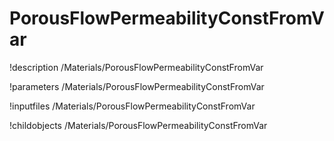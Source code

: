 <!-- MOOSE Documentation Stub: Remove this when content is added. -->

# PorousFlowPermeabilityConstFromVar
!description /Materials/PorousFlowPermeabilityConstFromVar

!parameters /Materials/PorousFlowPermeabilityConstFromVar

!inputfiles /Materials/PorousFlowPermeabilityConstFromVar

!childobjects /Materials/PorousFlowPermeabilityConstFromVar
